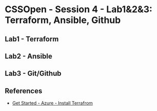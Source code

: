 # CSSOpen - Session 4 - Lab1&2&3: Terraform, Ansible, Github

## Lab1 - Terraform

## Lab2 - Ansible

## Lab3 - Git/Github

## References

- [Get Started - Azure - Install Terrafrom](https://learn.hashicorp.com/tutorials/terraform/install-cli?in=terraform/azure-get-started)
